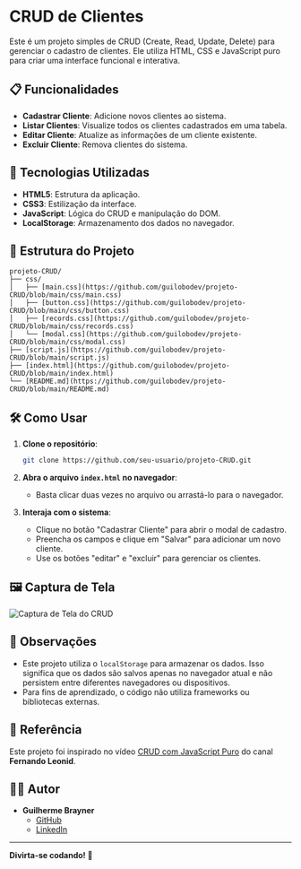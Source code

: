 # CRUD de Clientes

Este é um projeto simples de CRUD (Create, Read, Update, Delete) para gerenciar o cadastro de clientes. Ele utiliza HTML, CSS e JavaScript puro para criar uma interface funcional e interativa.

## 📋 Funcionalidades

- **Cadastrar Cliente**: Adicione novos clientes ao sistema.
- **Listar Clientes**: Visualize todos os clientes cadastrados em uma tabela.
- **Editar Cliente**: Atualize as informações de um cliente existente.
- **Excluir Cliente**: Remova clientes do sistema.

## 🚀 Tecnologias Utilizadas

- **HTML5**: Estrutura da aplicação.
- **CSS3**: Estilização da interface.
- **JavaScript**: Lógica do CRUD e manipulação do DOM.
- **LocalStorage**: Armazenamento dos dados no navegador.

## 📂 Estrutura do Projeto

```plaintext
projeto-CRUD/
├── css/
│   ├── [main.css](https://github.com/guilobodev/projeto-CRUD/blob/main/css/main.css)
│   ├── [button.css](https://github.com/guilobodev/projeto-CRUD/blob/main/css/button.css)
│   ├── [records.css](https://github.com/guilobodev/projeto-CRUD/blob/main/css/records.css)
│   └── [modal.css](https://github.com/guilobodev/projeto-CRUD/blob/main/css/modal.css)
├── [script.js](https://github.com/guilobodev/projeto-CRUD/blob/main/script.js)
├── [index.html](https://github.com/guilobodev/projeto-CRUD/blob/main/index.html)
└── [README.md](https://github.com/guilobodev/projeto-CRUD/blob/main/README.md)
```

## 🛠️ Como Usar

1. **Clone o repositório**:
   ```bash
   git clone https://github.com/seu-usuario/projeto-CRUD.git
   ```

2. **Abra o arquivo `index.html` no navegador**:
   - Basta clicar duas vezes no arquivo ou arrastá-lo para o navegador.

3. **Interaja com o sistema**:
   - Clique no botão "Cadastrar Cliente" para abrir o modal de cadastro.
   - Preencha os campos e clique em "Salvar" para adicionar um novo cliente.
   - Use os botões "editar" e "excluir" para gerenciar os clientes.

## 🖼️ Captura de Tela

![Captura de Tela do CRUD](https://via.placeholder.com/800x400?text=Captura+de+Tela+do+CRUD)

## 📌 Observações

- Este projeto utiliza o `localStorage` para armazenar os dados. Isso significa que os dados são salvos apenas no navegador atual e não persistem entre diferentes navegadores ou dispositivos.
- Para fins de aprendizado, o código não utiliza frameworks ou bibliotecas externas.

## 📖 Referência

Este projeto foi inspirado no vídeo [CRUD com JavaScript Puro](https://www.youtube.com/watch?v=_HEIqE_qqbQ&t=1948s&ab_channel=FernandoLeonid) do canal **Fernando Leonid**.

## 🧑‍💻 Autor

- **Guilherme Brayner**  
  - [GitHub](https://github.com/guilobodev)  
  - [LinkedIn](https://www.linkedin.com/in/guilherme-lobo-brayner-0238a9255/)

---

**Divirta-se codando! 🚀**